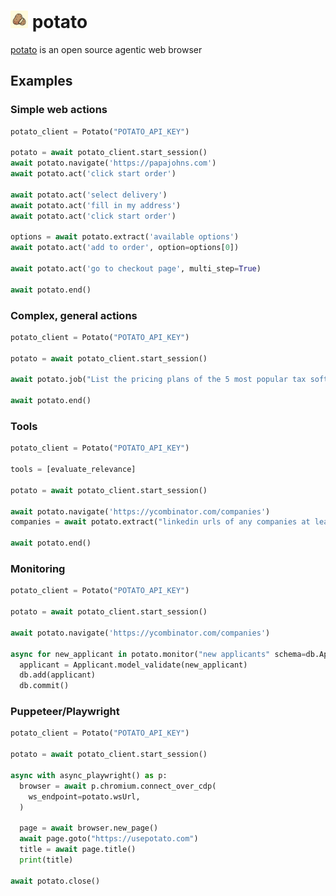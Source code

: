 <h1>
  <img src="./frontend/public/icon.png" with="28" height="28" style="margin: auto;">
  potato
</h1>
<p><a href="https://usepotato.com">potato</a> is an open source agentic web browser</p>

## Examples

### Simple web actions
```python
potato_client = Potato("POTATO_API_KEY")

potato = await potato_client.start_session()
await potato.navigate('https://papajohns.com')
await potato.act('click start order')

await potato.act('select delivery')
await potato.act('fill in my address')
await potato.act('click start order')

options = await potato.extract('available options')
await potato.act('add to order', option=options[0])

await potato.act('go to checkout page', multi_step=True)

await potato.end()
```

### Complex, general actions
```python
potato_client = Potato("POTATO_API_KEY")

potato = await potato_client.start_session()

await potato.job("List the pricing plans of the 5 most popular tax software products")

await potato.end()
```

### Tools
```python
potato_client = Potato("POTATO_API_KEY")

tools = [evaluate_relevance]

potato = await potato_client.start_session()

await potato.navigate('https://ycombinator.com/companies')
companies = await potato.extract("linkedin urls of any companies at least 80% relevant")

await potato.end()
```

### Monitoring
```python
potato_client = Potato("POTATO_API_KEY")

potato = await potato_client.start_session()

await potato.navigate('https://ycombinator.com/companies')

async for new_applicant in potato.monitor("new applicants" schema=db.Applicant):
  applicant = Applicant.model_validate(new_applicant)
  db.add(applicant)
  db.commit()

```


### Puppeteer/Playwright
```python
potato_client = Potato("POTATO_API_KEY")

potato = await potato_client.start_session()

async with async_playwright() as p:
  browser = await p.chromium.connect_over_cdp(
    ws_endpoint=potato.wsUrl,
  )

  page = await browser.new_page()
  await page.goto("https://usepotato.com")
  title = await page.title()
  print(title)

await potato.close()


```
